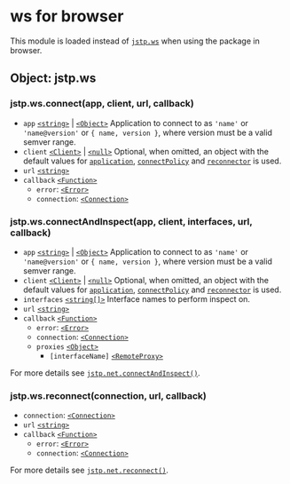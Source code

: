 # ws for browser

This module is loaded instead of [`jstp.ws`][jstpws] when using the package in
browser.

## Object: jstp.ws

### jstp.ws.connect(app, client, url, callback)

- `app` [`<string>`][string] | [`<Object>`][object] Application to connect to as
  `'name'` or `'name@version'` or `{ name, version }`, where version must be a
  valid semver range.
- `client` [`<Client>`][client] | [`<null>`][null] Optional, when omitted, an
  object with the default values for [`application`][clientapp],
  [`connectPolicy`][clientcp] and [`reconnector`][clientreconnector] is used.
- `url` [`<string>`][string]
- `callback` [`<Function>`][function]
  - `error`: [`<Error>`][error]
  - `connection`: [`<Connection>`][connection]

### jstp.ws.connectAndInspect(app, client, interfaces, url, callback)

- `app` [`<string>`][string] | [`<Object>`][object] Application to connect to as
  `'name'` or `'name@version'` or `{ name, version }`, where version must be a
  valid semver range.
- `client` [`<Client>`][client] | [`<null>`][null] Optional, when omitted, an
  object with the default values for [`application`][clientapp],
  [`connectPolicy`][clientcp] and [`reconnector`][clientreconnector] is used.
- `interfaces` [`<string[]>`][string] Interface names to perform inspect on.
- `url` [`<string>`][string]
- `callback` [`<Function>`][function]
  - `error`: [`<Error>`][error]
  - `connection`: [`<Connection>`][connection]
  - `proxies` [`<Object>`][object]
    - `[interfaceName]` [`<RemoteProxy>`][remoteproxy]

For more details see [`jstp.net.connectAndInspect()`][jstpnetconnectinspect].

### jstp.ws.reconnect(connection, url, callback)

- `connection`: [`<Connection>`][connection]
- `url` [`<string>`][string]
- `callback` [`<Function>`][function]
  - `error`: [`<Error>`][error]
  - `connection`: [`<Connection>`][connection]

For more details see [`jstp.net.reconnect()`][jstpnetreconnect].

[client]: ./client.md#interface-jstpclient
[clientapp]: ./client.md#clientapplication
[clientcp]: ./client.md#clientconnectpolicyapplication-connection91-session93-callback
[clientreconnector]: ./client.md#clientreconnectorconnection-reconnectfn
[connection]: ./connection.md#class-jstpconnection
[remoteproxy]: ./remote-proxy.md#class-jstpremoteproxy
[jstpnetconnectinspect]: ./net.md#jstpnetconnectandinspectapp-client-interfaces-args-callback
[jstpnetreconnect]: ./net.md#jstpnetreconnectconnection-args-callback
[jstpws]: ./ws.md
[string]: https://developer.mozilla.org/en-US/docs/Web/JavaScript/Data_structures#String_type
[object]: https://developer.mozilla.org/en-US/docs/Web/JavaScript/Reference/Global_Objects/Object
[error]: https://developer.mozilla.org/en-US/docs/Web/JavaScript/Reference/Global_Objects/Error
[function]: https://developer.mozilla.org/en-US/docs/Web/JavaScript/Reference/Global_Objects/Function
[null]: https://developer.mozilla.org/en-US/docs/Web/JavaScript/Data_structures#Null_type
